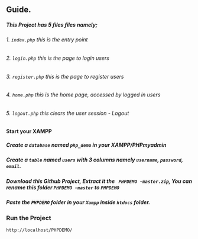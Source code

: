 ## Guide.
##### This Project has 5 files files namely;
###### 1. `index.php`      this is the entry point
###### 2. `login.php`      this is the page to login users
###### 3. `register.php`   this is the page to register users
###### 4. `home.php`       this is the home page, accessed by logged in users
###### 5. `logout.php`     this clears the user session - Logout

#### Start your XAMPP
##### Create a `database` named ` php_demo `  in your XAMPP/PHPmyadmin
##### Create a `table` named ` users ` with 3 columns namely ` username `, ` password `, ` email `. 

##### Download this Github Project, Extract it the ` PHPDEMO -master.zip`, You can rename this folder ` PHPDEMO -master ` to ` PHPDEMO `
##### Paste the ` PHPDEMO ` folder in your `Xampp` inside `htdocs` folder.

###  Run the Project
` http://localhost/PHPDEMO/ `
